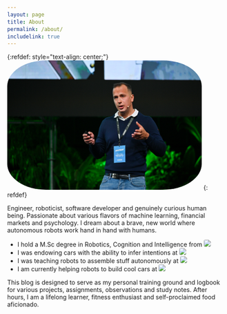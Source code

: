 ```yaml
---
layout: page
title: About
permalink: /about/
includelink: true
---
```

{:refdef: style="text-align: center;"}
<a href="url"><img src="/assets/me_blog1.jpg" height="300px" style="border-radius:20%"></a>
{: refdef}

Engineer, roboticist, software developer and genuinely curious human being. Passionate about various flavors of machine learning, financial markets and psychology. 
I dream about a brave, new world where autonomous robots work hand in hand with humans.
- I hold a M.Sc degree in Robotics, Cognition and Intelligence from 
 <a href="url"><img src="https://www.eduopinions.com/wp-content/uploads/2017/10/Technical-University-of-Munich-–-TUM-logo.jpg" height="25px" style="border-radius:20%"></a> 
- I was endowing cars with the ability to infer intentions at
<a href="url"><img src="https://media-exp1.licdn.com/dms/image/C4D0BAQG7Hbgoz-RDsA/company-logo_200_200/0/1549553173717?e=2159024400&v=beta&t=n16IImzT0mD6G_us3AR_42kQvRUkxfSQI4JIJaeDdxw" height="25px" style="border-radius:20%"></a> 
- I was teaching robots to assemble stuff autonomously at 
<a href="url"><img src="https://lever-client-logos.s3-us-west-2.amazonaws.com/611c87f6-a121-4687-86de-9059cd87a4e4-1584284823172.png" height="25px" style="border-radius:20%"></a>
- I am currently helping robots to build cool cars at
<a href="url"><img src="https://storage.googleapis.com/webdesignledger.pub.network/WDL/12f213e1-t1.jpg" height="25px" style="border-radius:20%"></a>

This blog is designed to serve as my personal training ground and logbook for various projects, assignments, observations and study notes. 
After hours, I am a lifelong learner, fitness enthusiast and self-proclaimed food aficionado.
